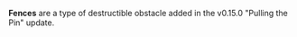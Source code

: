 <Stub/>

**Fences** are a type of destructible obstacle added in the v0.15.0 "Pulling the Pin" update.